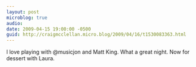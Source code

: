 ```yaml
---
layout: post
microblog: true
audio: 
date: 2009-04-15 19:00:00 -0500
guid: http://craigmcclellan.micro.blog/2009/04/16/t1530083363.html
---
```

I love playing with @musicjon and Matt King.  What a great night.  Now for dessert with Laura.
